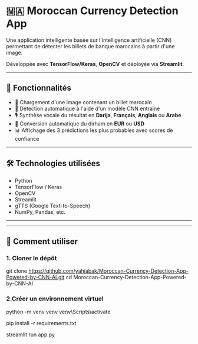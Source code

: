 # 🇲🇦 Moroccan Currency Detection App 

Une application intelligente basée sur l'intelligence artificielle (CNN) permettant de détecter les billets de banque marocains à partir d'une image. 

Développée avec **TensorFlow/Keras**, **OpenCV** et déployée via **Streamlit**.

---

## 🚀 Fonctionnalités

- 📸 Chargement d'une image contenant un billet marocain
- 🤖 Détection automatique à l'aide d'un modèle CNN entraîné
- 🎙️ Synthèse vocale du résultat en **Darija**, **Français**, **Anglais** ou **Arabe**
- 💱 Conversion automatique du dirham en **EUR** ou **USD**
- 📊 Affichage des 3 prédictions les plus probables avec scores de confiance

---

## 🛠️ Technologies utilisées

- Python
- TensorFlow / Keras
- OpenCV
- Streamlit
- gTTS (Google Text-to-Speech)
- NumPy, Pandas, etc.

---


---

## 🧪 Comment utiliser

### 1. Cloner le dépôt

git clone https://github.com/yahiabak/Moroccan-Currency-Detection-App-Powered-by-CNN-AI.git
cd Moroccan-Currency-Detection-App-Powered-by-CNN-AI

### 2.Créer un environnement virtuel
python -m venv venv
venv\Scripts\activate   

pip install -r requirements.txt

streamlit run app.py







